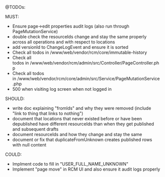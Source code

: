 @TODOs:

MUST:
- Ensure page->edit properties audit logs (also run through PageMutationService)
- double check the resourceIds change and stay the same properly across all operations and with respect to locations
- add versionId to ChangeLogEvent and ensure it is sorted
- Check all todos in /www/web/vendor/rcm/core/immutable-history
- Check all todos in /www/web/vendor/rcm/admin/src/Controller/PageController.php
- Check all todos in /www/web/vendor/rcm/core/admin/src/Service/PageMutationService.php
- 500 when visiting log screen when not logged in

SHOULD:
- write doc explaining "fromIds" and why they were removed (include "link to thing that links to nothing") 
- document that locations that never existed before or have been depublished have different resourceIds than when they get published and subsequent drafts
- document resourceIds and how they change and stay the same
- document or fix that duplicateFromUnknown creates published rows with null content

COULD:
- Implment code to fill in "USER_FULL_NAME_UNKNOWN"
- Implement "page move" in RCM UI and also ensure it audit logs properly
